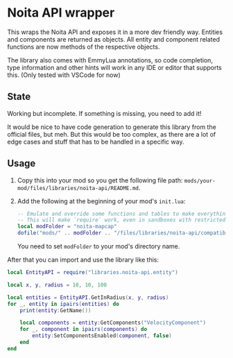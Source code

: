 # Noita API wrapper

This wraps the Noita API and exposes it in a more dev friendly way.
Entities and components are returned as objects. All entity and component related functions are now methods of the respective objects.

The library also comes with EmmyLua annotations, so code completion, type information and other hints will work in any IDE or editor that supports this.
(Only tested with VSCode for now)

## State

Working but incomplete.
If something is missing, you need to add it!

It would be nice to have code generation to generate this library from the official files, but meh.
But this would be too complex, as there are a lot of edge cases and stuff that has to be handled in a specific way.

## Usage

1. Copy this into your mod so you get the following file path: `mods/your-mod/files/libraries/noita-api/README.md`.
2. Add the following at the beginning of your mod's `init.lua`:

    ```lua
    -- Emulate and override some functions and tables to make everything conform more to standard lua.
    -- This will make `require` work, even in sandboxes with restricted Noita API.
    local modFolder = "noita-mapcap"
    dofile("mods/" .. modFolder .. "/files/libraries/noita-api/compatibility.lua")(modFolder)
    ```

    You need to set `modFolder` to your mod's directory name.

After that you can import and use the library like this:

```lua
local EntityAPI = require("libraries.noita-api.entity")

local x, y, radius = 10, 10, 100

local entities = EntityAPI.GetInRadius(x, y, radius)
for _, entity in ipairs(entities) do
    print(entity:GetName())

    local components = entity:GetComponents("VelocityComponent")
    for _, component in ipairs(components) do
        entity:SetComponentsEnabled(component, false)
    end
end
```

